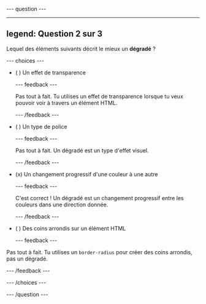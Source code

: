 
--- question ---

---
legend: Question 2 sur 3
---

Lequel des éléments suivants décrit le mieux un **dégradé** ?

--- choices ---

- ( ) Un effet de transparence

  --- feedback ---

  Pas tout à fait. Tu utilises un effet de transparence lorsque tu veux pouvoir voir à travers un élément HTML.

  --- /feedback ---

- ( ) Un type de police

  --- feedback ---

  Pas tout à fait. Un dégradé est un type d'effet visuel.

  --- /feedback ---

- (x) Un changement progressif d'une couleur à une autre

  --- feedback ---

  C'est correct ! Un dégradé est un changement progressif entre les couleurs dans une direction donnée.

  --- /feedback ---

- ( ) Des coins arrondis sur un élément HTML

  --- feedback ---

Pas tout à fait. Tu utilises un `border-radius` pour créer des coins arrondis, pas un dégradé.

  --- /feedback ---

--- /choices ---

--- /question ---
